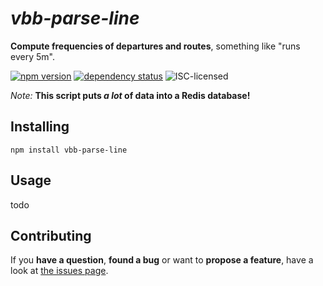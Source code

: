 # *vbb-parse-line*

**Compute frequencies of departures and routes**, something like "runs every 5m".

[![npm version](https://img.shields.io/npm/v/vbb-parse-line.svg)](https://www.npmjs.com/package/vbb-parse-line)
[![dependency status](https://img.shields.io/david/derhuerst/vbb-parse-line.svg)](https://david-dm.org/derhuerst/vbb-parse-line)
![ISC-licensed](https://img.shields.io/github/license/derhuerst/vbb-parse-line.svg)

*Note:* **This script puts *a lot* of data into a Redis database!**


## Installing

```shell
npm install vbb-parse-line
```


## Usage

todo


## Contributing

If you **have a question**, **found a bug** or want to **propose a feature**, have a look at [the issues page](https://github.com/derhuerst/vbb-parse-line/issues).
